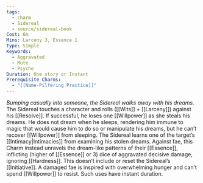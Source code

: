 ```yaml
---
tags:
  - charm
  - Sidereal
  - source/sidereal-book
Cost: 6m
Mins: Larceny 3, Essence 1
Type: Simple
Keywords:
  - Aggravated
  - Mute
  - Psyche
Duration: One story or Instant
Prerequisite Charms:
  - "[[Name-Pilfering Practice]]"
---
```

*Bumping casually into someone, the Sidereal walks away with his dreams.*
The Sidereal touches a character and rolls ([[Wits]] + [[Larceny]]) against his [[Resolve]]. If successful, he loses one [[Willpower]] as she steals his dreams. He does not dream when he sleeps, rendering him immune to magic that would cause him to do so or manipulate his dreams, but he can’t recover [[Willpower]] from sleeping. The Sidereal learns one of the target’s [[Intimacy|Intimacies]] from examining his stolen dreams. Against fae, this Charm instead unravels the dream-like patterns of their [[Essence]], inflicting (higher of [[Essence]] or 3) dice of aggravated decisive damage, ignoring [[Hardness]]. This doesn’t include or reset the Sidereal’s [[Initiative]]. A damaged fae is inspired with overwhelming hunger and can’t spend [[Willpower]] to resist. Such uses have instant duration.